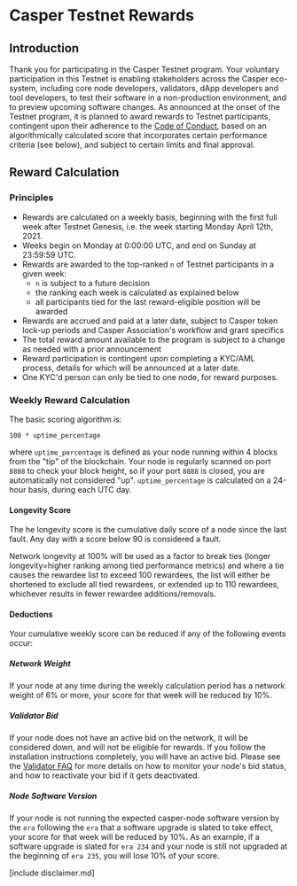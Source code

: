 # Casper Testnet Rewards

## Introduction

Thank you for participating in the Casper Testnet program. Your voluntary participation in this Testnet is enabling 
stakeholders across the Casper eco-system, including core node developers, validators, dApp developers and tool developers,
to test their software in a non-production environment, and to preview upcoming software changes. 
As announced at the onset of the Testnet program, it is planned to award rewards to Testnet participants, contingent
upon their adherence to the [Code of Conduct](testnet.md), based on an algorithmically calculated score that incorporates
certain performance criteria (see below), and subject to certain limits and final approval.

## Reward Calculation

### Principles

* Rewards are calculated on a weekly basis, beginning with the first full week after Testnet Genesis, i.e. the week starting 
  Monday April 12th, 2021.
* Weeks begin on Monday at 0:00:00 UTC, and end on Sunday at 23:59:59 UTC.
* Rewards are awarded to the top-ranked `n` of Testnet participants in a given week:
    * `n` is subject to a future decision
    * the ranking each week is calculated as explained below 
    * all participants tied for the last reward-eligible position will be awarded
* Rewards are accrued and paid at a later date, subject to Casper token lock-up periods and Casper Association's workflow and grant specifics
* The total reward amount available to the program is subject to a change as needed with a prior announcement
* Reward participation is contingent upon completing a KYC/AML process, details for which will be announced at a later date.
* One KYC'd person can only be tied to one node, for reward purposes.

### Weekly Reward Calculation

The basic scoring algorithm is:

```shell
100 * uptime_percentage
```
where `uptime_percentage` is defined as your node running within 4 blocks from the "tip" of the blockchain. Your node is regularly scanned
on port `8888` to check your block height, so if your port `8888` is closed, you are automatically not considered "up". `uptime_percentage`
is calculated on a 24-hour basis, during each UTC day. 

#### Longevity Score

The he longevity score is the cumulative daily score of a node since the last fault. Any day with a score below 90 is considered a fault.

Network longevity at 100% will be used as a factor to break ties (longer longevity=higher ranking among tied performance metrics) and where a tie causes the rewardee list to exceed 100 rewardees, the list will either be shortened to exclude all tied rewardees, or extended up to 110 rewardees, whichever results in fewer rewardee additions/removals.

#### Deductions

Your cumulative weekly score can be reduced if any of the following events occur:

##### Network Weight

If your node at any time during the weekly calculation period has a network weight of 6% or more, your score for that 
week will be reduced by 10%.

##### Validator Bid

If your node does not have an active bid on the network, it will be considered down, and will not be eligible for rewards. If you follow the installation instructions completely, you will have an active bid. Please see the [Validator FAQ](https://docs.cspr.community/docs/faq-validator.html) for more details on how to monitor your node's bid status, and how to reactivate your bid if it gets deactivated.

##### Node Software Version

If your node is not running the expected casper-node software version by the `era` following the `era` that a software
upgrade is slated to take effect, your score for that week will be reduced by 10%. As an example, if a software upgrade is
slated for `era 234` and your node is still not upgraded at the beginning of `era 235`, you will lose 10% of your score.

[include disclaimer.md]
